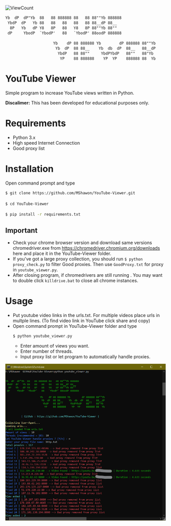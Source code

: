 ![ViewCount](https://views.whatilearened.today/views/github/MShawon/YouTube-Viewer.svg)

    Yb  dP  dP"Yb  88   88 888888 88   88 88""Yb 888888 
     YbdP  dP   Yb 88   88   88   88   88 88__dP 88__   
      8P   Yb   dP Y8   8P   88   Y8   8P 88""Yb 88""   
     dP     YbodP  `YbodP'   88   `YbodP' 88oodP 888888 

                         Yb    dP 88 888888 Yb        dP 888888 88""Yb 
                          Yb  dP  88 88__    Yb  db  dP  88__   88__dP 
                           YbdP   88 88""     YbdPYbdP   88""   88"Yb  
                            YP    88 888888    YP  YP    888888 88  Yb

# YouTube Viewer
Simple program to increase YouTube views written in Python.

**Discalimer:** This has been developed for educational purposes only.
# Requirements
 * Python 3.x
 * High speed Internet Connection
 * Good proxy list
  
# Installation 
 Open command prompt and type
 ```bash
 $ git clone https://github.com/MShawon/YouTube-Viewer.git

 $ cd YouTube-Viewer

 $ pip install -r requirements.txt
 ```
## Important
 * Check your chrome browser version and download same versions chromedriver.exe from https://chromedriver.chromium.org/downloads here and place it in the YouTube-Viewer folder.
 * If you've got a large proxy collection, you should run ```$ python proxy_check.py``` to filter Good proxies. Then use `GoodProxy.txt` for proxy in `youtube_viewer.py`.
 * After closing program, if chromedrivers are still running . You may want to double click `killdrive.bat` to close all chrome instances. 

# Usage
 * Put youtube video links in the urls.txt. For multiple videos place urls in multple lines. (To find video link in YouTube click share and copy)
 * Open command prompt in YouTube-Viewer folder and type
    ```bash
    $ python youtube_viewer.py
    ```
   * Enter amount of views you want.
   * Enter number of threads. 
   * Input proxy list or let program to automatically handle proxies.

 ![alt text](demo.png "Demo")
